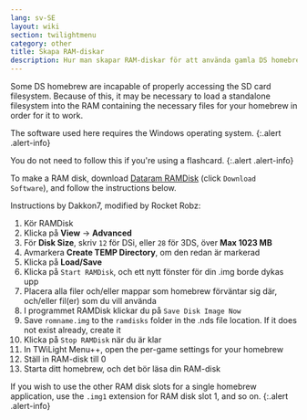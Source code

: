 ```yaml
---
lang: sv-SE
layout: wiki
section: twilightmenu
category: other
title: Skapa RAM-diskar
description: Hur man skapar RAM-diskar för att använda gamla DS homebrew med TWiLight Menu++
---
```


Some DS homebrew are incapable of properly accessing the SD card filesystem. Because of this, it may be necessary to load a standalone filesystem into the RAM containing the necessary files for your homebrew in order for it to work.

The software used here requires the Windows operating system.
{:.alert .alert-info}

You do not need to follow this if you're using a flashcard.
{:.alert .alert-info}

To make a RAM disk, download [Dataram RAMDisk](http://memory.dataram.com/products-and-services/software/ramdisk#freeware) (click `Download Software`), and follow the instructions below.

Instructions by Dakkon7, modified by Rocket Robz:

1. Kör RAMDisk
1. Klicka på **View** -> **Advanced**
1. För **Disk Size**, skriv `12` för DSi, eller `28` för 3DS, över **Max 1023 MB**
1. Avmarkera **Create TEMP Directory**, om den redan är markerad
1. Klicka på **Load/Save**
1. Klicka på `Start RAMDisk`, och ett nytt fönster för din .img borde dykas upp
1. Placera alla filer och/eller mappar som homebrew förväntar sig där, och/eller fil(er) som du vill använda
1. I programmet RAMDisk klickar du på `Save Disk Image Now`
1. Save `romname.img` to the `ramdisks` folder in the .nds file location. If it does not exist already, create it
1. Klicka på `Stop RAMDisk` när du är klar
1. In TWiLight Menu++, open the per-game settings for your homebrew
1. Ställ in RAM-disk till 0
1. Starta ditt homebrew, och det bör läsa din RAM-disk

If you wish to use the other RAM disk slots for a single homebrew application, use the `.img1` extension for RAM disk slot 1, and so on.
{:.alert .alert-info}
